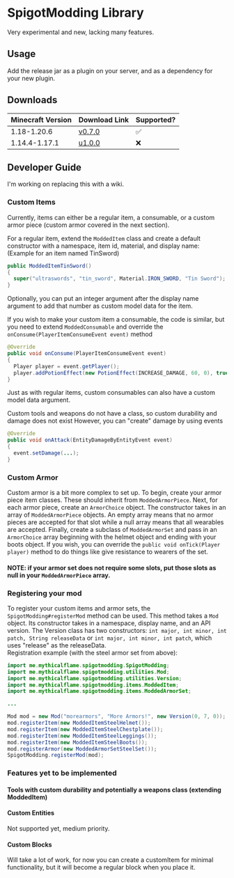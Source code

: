 # SpigotModding Library
Very experimental and new, lacking many features.

## Usage
Add the release jar as a plugin on your server, and as a dependency for your new plugin.

## Downloads
| Minecraft Version | Download Link                                                                | Supported? |
| ----------------- | ---------------------------------------------------------------------------- | ---------- |
| 1.18-1.20.6       | [v0.7.0](https://github.com/MythicalFlame/SpigotModding/releases/tag/v0.7.0) | ✅         |
| 1.14.4-1.17.1     | [u1.0.0](https://github.com/MythicalFlame/SpigotModding/releases/tag/u1.0.0) | ❌         |

## Developer Guide
I'm working on replacing this with a wiki.

### Custom Items
Currently, items can either be a regular item, a consumable, or a custom armor piece (custom armor covered in the next section).

For a regular item, extend the `ModdedItem` class and create a default constructor with a namespace, item id, material, and display name:
(Example for an item named TinSword)
```java
public ModdedItemTinSword()
{
  super("ultraswords", "tin_sword", Material.IRON_SWORD, "Tin Sword");
}
```
Optionally, you can put an integer argument after the display name argument to add that number as custom model data for the item.

If you wish to make your custom item a consumable, the code is similar, but you need to extend `ModdedConsumable` and override the `onConsume(PlayerItemConsumeEvent event)` method

```java
@Override
public void onConsume(PlayerItemConsumeEvent event)
{
  Player player = event.getPlayer();
  player.addPotionEffect(new PotionEffect(INCREASE_DAMAGE, 60, 0), true);
}
```

Just as with regular items, custom consumables can also have a custom model data argument.

Custom tools and weapons do not have a class, so custom durability and damage does not exist
However, you can "create" damage by using events
```java
@Override
public void onAttack(EntityDamageByEntityEvent event)
{
  event.setDamage(...);
}
```

### Custom Armor
Custom armor is a bit more complex to set up. To begin, create your armor piece item classes. These should inherit from `ModdedArmorPiece`. Next, for each armor piece, create an `ArmorChoice` object. The constructor takes in an array of `ModdedArmorPiece` objects. An empty array means that no armor pieces are accepted for that slot while a null array means that all wearables are accepted. Finally, create a subclass of `ModdedArmorSet` and pass in an `ArmorChoice` array beginning with the helmet object and ending with your boots object. If you wish, you can override the `public void onTick(Player player)` method to do things like give resistance to wearers of the set.  
#### NOTE: if your armor set does not require some slots, put those slots as null in your `ModdedArmorPiece` array.

### Registering your mod
To register your custom items and armor sets, the `SpigotModding#registerMod` method can be used. This method takes a `Mod` object. Its constructor takes in a namespace, display name, and an API version. The Version class has two constructors: `int major, int minor, int patch, String releaseData` or `int major, int minor, int patch`, which uses "release" as the releaseData.  
Registration example (with the steel armor set from above):
```java
import me.mythicalflame.spigotmodding.SpigotModding;
import me.mythicalflame.spigotmodding.utilities.Mod;
import me.mythicalflame.spigotmodding.utilities.Version;
import me.mythicalflame.spigotmodding.items.ModdedItem;
import me.mythicalflame.spigotmodding.items.ModdedArmorSet;

...

Mod mod = new Mod("morearmors", "More Armors!", new Version(0, 7, 0));
mod.registerItem(new ModdedItemSteelHelmet());
mod.registerItem(new ModdedItemSteelChestplate());
mod.registerItem(new ModdedItemSteelLeggings());
mod.registerItem(new ModdedItemSteelBoots());
mod.registerArmor(new ModdedArmorSetSteelSet());
SpigotModding.registerMod(mod);
```

### Features yet to be implemented
#### Tools with custom durability and potentially a weapons class (extending ModdedItem)
#### Custom Entities
Not supported yet, medium priority.
#### Custom Blocks
Will take a lot of work, for now you can create a customItem for minimal functionality, but it will become a regular block when you place it.
